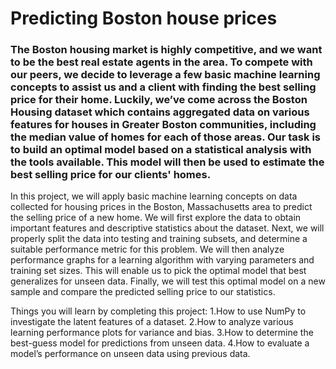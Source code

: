 # Predicting Boston house prices
### The Boston housing market is highly competitive, and we want to be the best real estate agents in the area. To compete with our peers, we decide to leverage a few basic machine learning concepts to assist us and a client with finding the best selling price for their home. Luckily, we’ve come across the Boston Housing dataset which contains aggregated data on various features for houses in Greater Boston communities, including the median value of homes for each of those areas. Our task is to build an optimal model based on a statistical analysis with the tools available. This model will then be used to estimate the best selling price for our clients' homes.

In this project, we will apply basic machine learning concepts on data collected for housing prices in the Boston, Massachusetts area to predict the selling price of a new home. We will first explore the data to obtain important features and descriptive statistics about the dataset. Next, we will properly split the data into testing and training subsets, and determine a suitable performance metric for this problem. We will then analyze performance graphs for a learning algorithm with varying parameters and training set sizes. This will enable us to pick the optimal model that best generalizes for unseen data. Finally, we will test this optimal model on a new sample and compare the predicted selling price to our statistics.

Things you will learn by completing this project:
    1.How to use NumPy to investigate the latent features of a dataset.
    2.How to analyze various learning performance plots for variance and bias.
    3.How to determine the best-guess model for predictions from unseen data.
    4.How to evaluate a model’s performance on unseen data using previous data.

